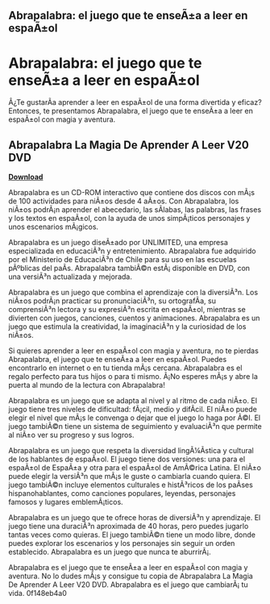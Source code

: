 ## Abrapalabra: el juego que te enseÃ±a a leer en espaÃ±ol

  
# Abrapalabra: el juego que te enseÃ±a a leer en espaÃ±ol
 
Â¿Te gustarÃ­a aprender a leer en espaÃ±ol de una forma divertida y eficaz? Entonces, te presentamos Abrapalabra, el juego que te enseÃ±a a leer en espaÃ±ol con magia y aventura.
 
## Abrapalabra La Magia De Aprender A Leer V20 DVD


[**Download**](https://www.google.com/url?q=https%3A%2F%2Furluso.com%2F2tKfh7&sa=D&sntz=1&usg=AOvVaw0_S2QQkEeicU6aPYDQS6rI)

 
Abrapalabra es un CD-ROM interactivo que contiene dos discos con mÃ¡s de 100 actividades para niÃ±os desde 4 aÃ±os. Con Abrapalabra, los niÃ±os podrÃ¡n aprender el abecedario, las sÃ­labas, las palabras, las frases y los textos en espaÃ±ol, con la ayuda de unos simpÃ¡ticos personajes y unos escenarios mÃ¡gicos.
 
Abrapalabra es un juego diseÃ±ado por UNLIMITED, una empresa especializada en educaciÃ³n y entretenimiento. Abrapalabra fue adquirido por el Ministerio de EducaciÃ³n de Chile para su uso en las escuelas pÃºblicas del paÃ­s. Abrapalabra tambiÃ©n estÃ¡ disponible en DVD, con una versiÃ³n actualizada y mejorada.
 
Abrapalabra es un juego que combina el aprendizaje con la diversiÃ³n. Los niÃ±os podrÃ¡n practicar su pronunciaciÃ³n, su ortografÃ­a, su comprensiÃ³n lectora y su expresiÃ³n escrita en espaÃ±ol, mientras se divierten con juegos, canciones, cuentos y animaciones. Abrapalabra es un juego que estimula la creatividad, la imaginaciÃ³n y la curiosidad de los niÃ±os.
 
Si quieres aprender a leer en espaÃ±ol con magia y aventura, no te pierdas Abrapalabra, el juego que te enseÃ±a a leer en espaÃ±ol. Puedes encontrarlo en internet o en tu tienda mÃ¡s cercana. Abrapalabra es el regalo perfecto para tus hijos o para ti mismo. Â¡No esperes mÃ¡s y abre la puerta al mundo de la lectura con Abrapalabra!
  
Abrapalabra es un juego que se adapta al nivel y al ritmo de cada niÃ±o. El juego tiene tres niveles de dificultad: fÃ¡cil, medio y difÃ­cil. El niÃ±o puede elegir el nivel que mÃ¡s le convenga o dejar que el juego lo haga por Ã©l. El juego tambiÃ©n tiene un sistema de seguimiento y evaluaciÃ³n que permite al niÃ±o ver su progreso y sus logros.
 
Abrapalabra es un juego que respeta la diversidad lingÃ¼Ã­stica y cultural de los hablantes de espaÃ±ol. El juego tiene dos versiones: una para el espaÃ±ol de EspaÃ±a y otra para el espaÃ±ol de AmÃ©rica Latina. El niÃ±o puede elegir la versiÃ³n que mÃ¡s le guste o cambiarla cuando quiera. El juego tambiÃ©n incluye elementos culturales e histÃ³ricos de los paÃ­ses hispanohablantes, como canciones populares, leyendas, personajes famosos y lugares emblemÃ¡ticos.
 
Abrapalabra es un juego que te ofrece horas de diversiÃ³n y aprendizaje. El juego tiene una duraciÃ³n aproximada de 40 horas, pero puedes jugarlo tantas veces como quieras. El juego tambiÃ©n tiene un modo libre, donde puedes explorar los escenarios y los personajes sin seguir un orden establecido. Abrapalabra es un juego que nunca te aburrirÃ¡.
 
Abrapalabra es el juego que te enseÃ±a a leer en espaÃ±ol con magia y aventura. No lo dudes mÃ¡s y consigue tu copia de Abrapalabra La Magia De Aprender A Leer V20 DVD. Abrapalabra es el juego que cambiarÃ¡ tu vida.
 0f148eb4a0
